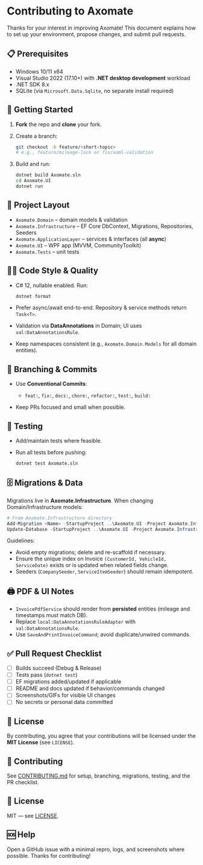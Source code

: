 # Contributing to Axomate

Thanks for your interest in improving Axomate! This document explains how to set up your environment, propose changes, and submit pull requests.

## 📋 Prerequisites

* Windows 10/11 x64
* Visual Studio 2022 (17.10+) with **.NET desktop development** workload
* .NET SDK 8.x
* SQLite (via `Microsoft.Data.Sqlite`, no separate install required)

## 🧰 Getting Started

1. **Fork** the repo and **clone** your fork.
2. Create a branch:

   ```bash
   git checkout -b feature/<short-topic>
   # e.g., feature/mileage-lock or fix/xaml-validation
   ```
3. Build and run:

   ```bash
   dotnet build Axomate.sln
   cd Axomate.UI
   dotnet run
   ```

## 🧭 Project Layout

* `Axomate.Domain` – domain models & validation
* `Axomate.Infrastructure` – EF Core DbContext, Migrations, Repositories, Seeders
* `Axomate.ApplicationLayer` – services & interfaces (all **async**)
* `Axomate.UI` – WPF app (MVVM, CommunityToolkit)
* `Axomate.Tests` – unit tests

## 🧑‍💻 Code Style & Quality

* C# 12, nullable enabled. Run:

  ```bash
  dotnet format
  ```
* Prefer async/await end-to-end. Repository & service methods return `Task<T>`.
* Validation via **DataAnnotations** in Domain; UI uses `val:DataAnnotationsRule`.
* Keep namespaces consistent (e.g., `Axomate.Domain.Models` for all domain entities).

## 🔀 Branching & Commits

* Use **Conventional Commits**:

  * `feat:`, `fix:`, `docs:`, `chore:`, `refactor:`, `test:`, `build:`
* Keep PRs focused and small when possible.

## 🧪 Testing

* Add/maintain tests where feasible.
* Run all tests before pushing:

  ```bash
  dotnet test Axomate.sln
  ```

## 🗄️ Migrations & Data

Migrations live in **Axomate.Infrastructure**. When changing Domain/Infrastructure models:

```powershell
# From Axomate.Infrastructure directory
Add-Migration <Name> -StartupProject ..\Axomate.UI -Project Axomate.Infrastructure
Update-Database -StartupProject ..\Axomate.UI -Project Axomate.Infrastructure
```

Guidelines:

* Avoid empty migrations; delete and re-scaffold if necessary.
* Ensure the unique index on Invoice `(CustomerId, VehicleId, ServiceDate)` exists or is updated when related fields change.
* Seeders (`CompanySeeder`, `ServiceItemSeeder`) should remain idempotent.

## 🖨️ PDF & UI Notes

* `InvoicePdfService` should render from **persisted** entities (mileage and timestamps must match DB).
* Replace `local:DataAnnotationsRuleAdapter` with `val:DataAnnotationsRule`.
* Use `SaveAndPrintInvoiceCommand`; avoid duplicate/unwired commands.

## ✅ Pull Request Checklist

* [ ] Builds succeed (Debug & Release)
* [ ] Tests pass (`dotnet test`)
* [ ] EF migrations added/updated if applicable
* [ ] README and docs updated if behavior/commands changed
* [ ] Screenshots/GIFs for visible UI changes
* [ ] No secrets or personal data committed

## 📜 License

By contributing, you agree that your contributions will be licensed under the **MIT License** (see `LICENSE`).

## 🤝 Contributing
See [CONTRIBUTING.md](CONTRIBUTING.md) for setup, branching, migrations, testing, and the PR checklist.

## 📝 License
MIT — see [LICENSE](LICENSE).

## 🆘 Help

Open a GitHub issue with a minimal repro, logs, and screenshots where possible. Thanks for contributing!
